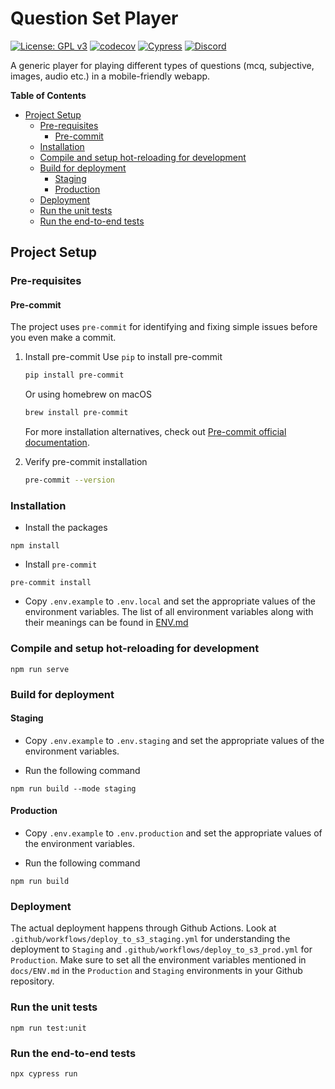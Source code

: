 # Question Set Player

[![License: GPL v3](https://img.shields.io/badge/License-GPLv3-blue.svg)](https://www.gnu.org/licenses/gpl-3.0)
[![codecov](https://codecov.io/gh/avantifellows/question-set-player/branch/main/graph/badge.svg)](https://codecov.io/gh/avantifellows/question-set-player)
[![Cypress](https://img.shields.io/endpoint?url=https://dashboard.cypress.io/badge/simple/ux33ap/main&style=flat&logo=cypress)](https://dashboard.cypress.io/projects/ux33ap/runs)
[![Discord](https://img.shields.io/discord/717975833226248303.svg?label=&logo=discord&logoColor=ffffff&color=7389D8&labelColor=6A7EC2&style=flat-square)](https://discord.gg/29qYD7fZtZ)

A generic player for playing different types of questions (mcq, subjective, images, audio etc.) in a mobile-friendly webapp.

**Table of Contents**

- [Project Setup](#project-setup)
  - [Pre-requisites](#pre-requisites)
    - [Pre-commit](#pre-commit)
  - [Installation](#installation)
  - [Compile and setup hot-reloading for development](#compile-and-setup-hot-reloading-for-development)
  - [Build for deployment](#build-for-deployment)
    - [Staging](#staging)
    - [Production](#production)
  - [Deployment](#deployment)
  - [Run the unit tests](#run-the-unit-tests)
  - [Run the end-to-end tests](#run-the-end-to-end-tests)

## Project Setup

### Pre-requisites

#### Pre-commit

The project uses `pre-commit` for identifying and fixing simple issues before you even make a commit.

1. Install pre-commit
   Use `pip` to install pre-commit

   ```sh
   pip install pre-commit
   ```

   Or using homebrew on macOS

   ```sh
   brew install pre-commit
   ```

   For more installation alternatives, check out [Pre-commit official documentation](https://pre-commit.com/#install).

2. Verify pre-commit installation
   ```sh
   pre-commit --version
   ```

### Installation

- Install the packages

```
npm install
```

- Install `pre-commit`

```
pre-commit install
```

- Copy `.env.example` to `.env.local` and set the appropriate values of the environment variables. The list of all environment variables along with their meanings can be found in [ENV.md](./docs/ENV.md)

### Compile and setup hot-reloading for development

```
npm run serve
```

### Build for deployment

#### Staging

- Copy `.env.example` to `.env.staging` and set the appropriate values of the environment variables.

- Run the following command

```
npm run build --mode staging
```

#### Production

- Copy `.env.example` to `.env.production` and set the appropriate values of the environment variables.

- Run the following command

```
npm run build
```

### Deployment

The actual deployment happens through Github Actions. Look at `.github/workflows/deploy_to_s3_staging.yml` for understanding the deployment to `Staging` and `.github/workflows/deploy_to_s3_prod.yml` for `Production`. Make sure to set all the environment variables mentioned in `docs/ENV.md` in the `Production` and `Staging` environments in your Github repository.

### Run the unit tests

```
npm run test:unit
```

### Run the end-to-end tests

```
npx cypress run
```
